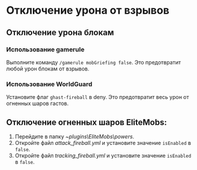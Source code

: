 # Отключение урона от взрывов

## Отключение урона блокам

### Использование gamerule

Выполните команду `/gamerule mobGriefing false`. Это предотвратит любой урон блокам от взрывов.

### Использование WorldGuard

Установите флаг `ghast-fireball` в deny. Это предотвратит весь урон от огненных шаров гастов.

## Отключение огненных шаров EliteMobs:

1. Перейдите в папку *~plugins\EliteMobs\powers*.
2. Откройте файл *attack_fireball.yml* и установите значение `isEnabled` в `false`.
3. Откройте файл *tracking_fireball.yml* и установите значение `isEnabled` в `false`.
